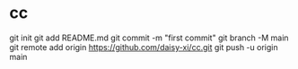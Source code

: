 # cc
git init
git add README.md
git commit -m "first commit"
git branch -M main
git remote add origin https://github.com/daisy-xi/cc.git
git push -u origin main
